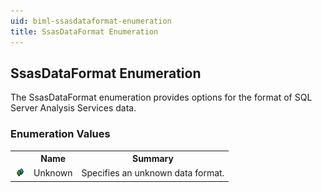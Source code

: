 ```yaml
---
uid: biml-ssasdataformat-enumeration
title: SsasDataFormat Enumeration
---
```


## SsasDataFormat Enumeration

<div class="LanguageSummary"><div class ="SummaryItem">The SsasDataFormat enumeration provides options for the format of SQL Server Analysis Services data.</div></div>
<div class="EnumValueGroup">

### Enumeration Values

<table id="EnumValue" class="MemberList"><tbody><tr><th class="MemberTypeIconColumnHeader">&nbsp;</th><th class="MemberNameColumnHeader">Name</th><th class="MemberSummaryColumnHeader">Summary</th></tr><tr class="cd0"><td align="center" class="MemberTypeIcon"><img src="enumValue.png"></img></td><td class="MemberName">Unknown</td><td class="MemberSummary"><div class ="SummaryItem">Specifies an unknown data format.</div></td></tr></tbody></table>
</div>